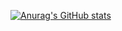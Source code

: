 [![Anurag's GitHub stats](https://github-readme-stats.vercel.app/api?username=crazymoose77756)](https://github.com/anuraghazra/github-readme-stats)
